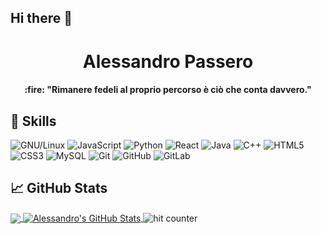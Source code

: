 ## Hi there 👋

<h1 align="center">Alessandro Passero </h1>

<p align="center">
 
 <h4 align="center">:fire:	"Rimanere fedeli al proprio percorso è ciò che conta davvero." </h4>
</p>



## 🔧 Skills

![GNU/Linux](https://img.shields.io/badge/-OS-Linux?style=flat-square&logo=linux&logoColor=black)
![JavaScript](https://img.shields.io/badge/-JavaScript-black?style=flat-square&logo=javascript)
![Python](https://img.shields.io/badge/-Python-black?style=flat-square&logo=Python)
![React](https://img.shields.io/badge/-React-black?style=flat-square&logo=react)
![Java](https://img.shields.io/badge/-java-E34A86?style=flat-square&logo=java)
![C++](https://img.shields.io/badge/-C++-00599C?style=flat-square&logo=c)
![HTML5](https://img.shields.io/badge/-HTML5-E34F26?style=flat-square&logo=html5&logoColor=white)
![CSS3](https://img.shields.io/badge/-CSS3-1572B6?style=flat-square&logo=css3)
![MySQL](https://img.shields.io/badge/-MySQL-black?style=flat-square&logo=mysql)
![Git](https://img.shields.io/badge/-Git-black?style=flat-square&logo=git)
![GitHub](https://img.shields.io/badge/-GitHub-181717?style=flat-square&logo=github)
![GitLab](https://img.shields.io/badge/-GitLab-FCA121?style=flat-square&logo=gitlab)


## &#x1f4c8; GitHub Stats

<a href="https://github.com/alessandro-passero/alessandro-passero">
  <img align="center" src="https://github-readme-stats.vercel.app/api/top-langs/?username=alessandro-passero&hide=qml,java&theme=synthwave" />
</a>
<a href="https://github.com/alessandro-passero/alessandro-passero">
  <img align="center" src="https://github-readme-stats.vercel.app/api?username=alessandro-passero&theme=synthwave" alt="Alessandro's GitHub Stats" />
</a>

<img src="https://profile-counter.glitch.me/alessandro-passero/count.svg" alt="hit counter" align="center">

